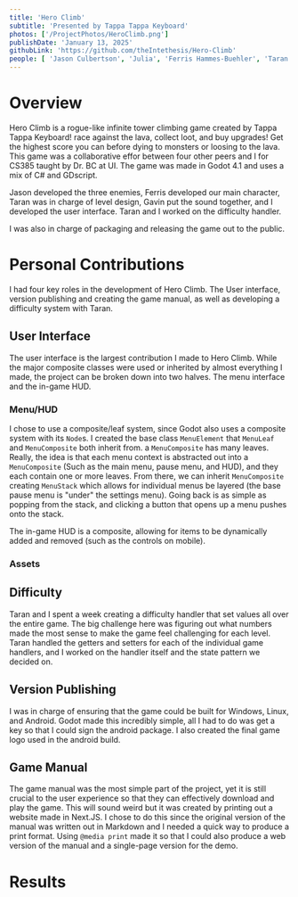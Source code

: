 ```yaml
---
title: 'Hero Climb'
subtitle: 'Presented by Tappa Tappa Keyboard'
photos: ['/ProjectPhotos/HeroClimb.png']
publishDate: 'January 13, 2025'
githubLink: 'https://github.com/theIntethesis/Hero-Climb'
people: [ 'Jason Culbertson', 'Julia', 'Ferris Hammes-Buehler', 'Taran Haug', 'Gavin Haynes' ]
---
```


# Overview

Hero Climb is a rogue-like infinite tower climbing game created by Tappa Tappa Keyboard! race against the lava, collect loot, and buy upgrades! Get the highest score you can before dying to monsters or loosing to the lava. This game was a collaborative effor between four other peers and I for CS385 taught by Dr. BC at UI. The game was made in Godot 4.1 and uses a mix of C# and GDscript.

Jason developed the three enemies, Ferris developed our main character, Taran was in charge of level design, Gavin put the sound together, and I developed the user interface. Taran and I worked on the difficulty handler. 

I was also in charge of packaging and releasing the game out to the public.

# Personal Contributions

I had four key roles in the development of Hero Climb. The User interface, version publishing and creating the game manual, as well as developing a difficulty system with Taran.

## User Interface

The user interface is the largest contribution I made to Hero Climb. While the major composite classes were used or inherited by almost everything I made, the project can be broken down into two halves. The menu interface and the in-game HUD.

### Menu/HUD

I chose to use a composite/leaf system, since Godot also uses a composite system with its `Node`s. I created the base class `MenuElement` that `MenuLeaf` and `MenuComposite` both inherit from. a `MenuComposite` has many leaves. Really, the idea is that each menu context is abstracted out into a `MenuComposite` (Such as the main menu, pause menu, and HUD), and they each contain one or more leaves. From there, we can inherit `MenuComposite` creating `MenuStack` which allows for individual menus be layered (the base pause menu is "under" the settings menu). Going back is as simple as popping from the stack, and clicking a button that opens up a menu pushes onto the stack.

The in-game HUD is a composite, allowing for items to be dynamically added and removed (such as the controls on mobile).

### Assets



## Difficulty

Taran and I spent a week creating a difficulty handler that set values all over the entire game. The big challenge here was figuring out what numbers made the most sense to make the game feel challenging for each level. Taran handled the getters and setters for each of the individual game handlers, and I worked on the handler itself and the state pattern we decided on.

## Version Publishing

I was in charge of ensuring that the game could be built for Windows, Linux, and Android. Godot made this incredibly simple, all I had to do was get a key so that I could sign the android package. I also created the final game logo used in the android build. 

## Game Manual

The game manual was the most simple part of the project, yet it is still crucial to the user experience so that they can effectively download and play the game. This will sound weird but it was created by printing out a website made in Next.JS. I chose to do this since the original version of the manual was written out in Markdown and I needed a quick way to produce a print format. Using `@media print` made it so that I could also produce a web version of the manual and a single-page version for the demo.

# Results